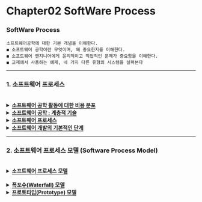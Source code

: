 # Chapter02 SoftWare Process

### SoftWare Process

```
소프트웨어공학에 대한 기본 개념을 이해한다.
◼ 소프트웨어 공학이란 무엇이며, 왜 중요한지를 이해한다.
◼ 소프트웨어 엔지니어에게 윤리적이고 직업적인 문제가 중요함을 이해한다.
◼ 교재에서 사용하는 예제, 네 가지 다른 유형의 시스템을 살펴본다
```
 <hr>

### 1. 소프트웨어 프로세스
<br>

<details>
  <summary><span style="border-bottom:0.05em solid"><strong>소프트웨어 공학 활동에 대한 비용 분포</strong></span></summary>
 <img src="https://user-images.githubusercontent.com/36596037/226615006-08623875-9f91-4a84-a991-cc42a661ba74.png"> 
  ※ 현실에서는 위의 사진대로 소프트웨어 개발이 진행되지 않는다!
</details>

<details>
  <summary><span style="border-bottom:0.05em solid"><strong>소프트웨어 공학 : 계층적 기술</strong></span></summary>
 <img src="https://user-images.githubusercontent.com/36596037/226615519-19adc586-b070-48ca-8ca9-234f7ae8f1c4.png"> 
</details>

<details>
  <summary><span style="border-bottom:0.05em solid"><strong>소프트웨어 프로세스</strong></span></summary>
    <ul>
     <li>고품질의 소프트웨어를 구축하는데 요구되는 작업으로 구성된 단계</li> 
     <li>좋은 품질의 소프트웨어를 얻기 위한 업무의 프레임워크</li>
    </ul>
</details>

<details>
  <summary><span style="border-bottom:0.05em solid"><strong>소프트웨어 개발의 기본적인 단계</strong></span></summary>
 <img src="https://user-images.githubusercontent.com/36596037/226615941-a024fbc0-c323-4ac3-b238-5fafc8ca4237.png"> 
</details>

 <hr>

### 2. 소프트웨어 프로세스 모델 (Software Process Model)
<br>

<details>
  <summary><span style="border-bottom:0.05em solid"><strong>소프트웨어 프로세스 모델</strong></span></summary>
    <ul>
     <li>정의(Definition)</li> 
     <ul>
      <li>소프트웨어 프로세스의 추상적인 표</li> 
     </ul>
     <li>각 프로세스 모델</li>
     <ul>
      <li>특정 관점에서의 프로세스를 나타냄</li> 
     </ul>
     <li>프로세스 모델의 종류</li>
     <ul>
      <li>폭포수(Waterfall) 모델</li>
      <li>프로토타입(Prototype, 시제품화) 모델</li>
      <li>RAD(Rapid Application Development) 모델</li>
      <li>진화적 개발</li>
      <li>진화적 모델</li>
      <ul>
        <li>나선형(Spiral) 모델</li>
        <li>점진적(Incremental) 모델</li>
        <li>동시적 개발(Concurrent Development) 모델</li>
      </ul>
      <li>형식 방법론(Formal Method) 모델</li>
      <li>컴포넌트-기반 소프트웨어 공학 (CBSE ; Component-Based Software Engineering)</li>
      <li>애자일(Agile) 프로세스</li>
      <li>RUP(Rational Unified Process)</li>
     </ul>
    </ul>
</details>

<br>


<details>
  <summary><span style="border-bottom:0.05em solid"><strong>폭포수(Waterfall) 모델</strong></span></summary>
    <ul>
     <li>특징</li> 
     <ul>
      <li>소프트웨어 공학에서 가장 오래되고, 가장 폭넓게 사용된 전통적인 소프트웨어 생명주기 모델</li> 
      <li>소프트웨어 개발 과정의 앞 단계가 끝나야만 다음 단계로 넘어갈 수 있는 선형 순차적(Linear Sequential) 모델</li>
      <li>다음 단계를 수행하기 위해 각 단계가 끝난 후에는 결과물이 명확하게 산출되어야 함</li> 
    </ul>
   </ul>
  <img src="https://user-images.githubusercontent.com/36596037/226617931-377dc2a6-9526-4cd5-b24b-52a24c6b45cc.png">  
  <img src="https://user-images.githubusercontent.com/36596037/226617949-e32f154f-69b6-4976-8673-29996bc73e68.png">  
</details>

<details>
  <summary><span style="border-bottom:0.05em solid"><strong>프로토타입(Prototype) 모델</strong></span></summary>
    <ul>
     <li>특징</li> 
     <ul>
       <li>사용자의 요구사항을 정확히 파악하기 위해 실제 개발될 소프트웨어에 대한 견본(시제)품(Prototype)을 들어 최종 결과물을 예측하는 모델</li> 
       <li>소프트웨어 개발이 완료된 시점에서 오류가 발견되는 폭포수 모델의 단점을 보완하기 위한 모델</li>
       <li>요구분석 단계에서 사용하며, 프로토타입의 평가가 끝나고 개발이 승인되면 다른 모형을 이용하여 개발이 이루어짐</li> 
       <li>프로토타입은 고객의 요구를 만족시킬 때까지 과정이 반복됨</li> 
       <li>고객은 동작하는 프로그램의 겉모습만을 볼 뿐이지, 그 내부의 정돈되지 못한 복잡성이나 긴 안목에서 갖추어야 할 품질이나 유지성을 인식하지 못함</li>
    </ul>
   </ul>
  <img src="https://user-images.githubusercontent.com/36596037/226618592-e8bb9fc2-1a44-4cff-95aa-20d90e22a767.png">  
  <img src="https://user-images.githubusercontent.com/36596037/226618613-68359ee9-eb64-4fab-b533-4b493132ce28.png">  
</details>

